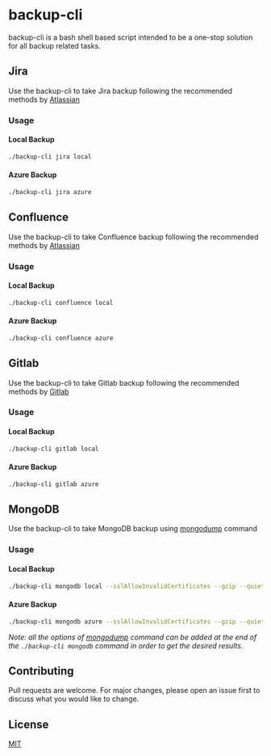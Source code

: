 # backup-cli

backup-cli is a bash shell based script intended to be a one-stop solution for all backup related tasks. 

## Jira

Use the backup-cli to take Jira backup following the recommended methods by [Atlassian](https://confluence.atlassian.com/adminjiraserver/backing-up-data-938847673.html)

### Usage
#### Local Backup
```bash
./backup-cli jira local
```
#### Azure Backup
```bash
./backup-cli jira azure
```

## Confluence

Use the backup-cli to take Confluence backup following the recommended methods by [Atlassian](https://confluence.atlassian.com/doc/production-backup-strategy-38797389.html)

### Usage
#### Local Backup
```bash
./backup-cli confluence local
```
#### Azure Backup
```bash
./backup-cli confluence azure
```
## Gitlab

Use the backup-cli to take Gitlab backup following the recommended methods by [Gitlab](https://docs.gitlab.com/ee/raketasks/backup_restore.html)

### Usage
#### Local Backup
```bash
./backup-cli gitlab local
```
#### Azure Backup
```bash
./backup-cli gitlab azure
```

## MongoDB

Use the backup-cli to take MongoDB backup using [mongodump](https://docs.mongodb.com/database-tools/mongodump/) command

### Usage
#### Local Backup
```bash
./backup-cli mongodb local --sslAllowInvalidCertificates --gzip --quiet
```
#### Azure Backup
```bash
./backup-cli mongodb azure --sslAllowInvalidCertificates --gzip --quiet
```
_Note: all the options of [mongodump](https://docs.mongodb.com/database-tools/mongodump/) command can be added at the end of the `./backup-cli mongodb` command in order to get the desired results._

## Contributing
Pull requests are welcome. For major changes, please open an issue first to discuss what you would like to change.



## License
[MIT](https://choosealicense.com/licenses/mit/)